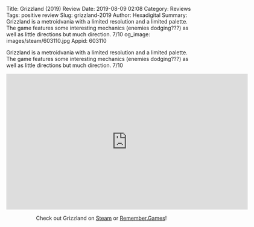 Title: Grizzland (2019) Review
Date: 2019-08-09 02:08
Category: Reviews
Tags: positive review
Slug: grizzland-2019
Author: Hexadigital
Summary: Grizzland is a metroidvania with a limited resolution and a limited palette. The game features some interesting mechanics (enemies dodging???) as well as little directions but much direction. 7/10
og_image: images/steam/603110.jpg
Appid: 603110

Grizzland is a metroidvania with a limited resolution and a limited palette. The game features some interesting mechanics (enemies dodging???) as well as little directions but much direction. 7/10

<center><iframe src="https://www.youtube.com/embed/-ojkn5H4v5A?feature=oembed" allow="accelerometer; autoplay; encrypted-media; gyroscope; picture-in-picture" width="640" height="360" frameborder="0"></iframe>

Check out Grizzland on [Steam](https://store.steampowered.com/app/603110/?curator_clanid=34633900) or [Remember.Games](https://remember.games/game/2551/)!</center>

